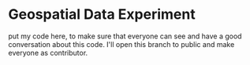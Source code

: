 # Geospatial Data Experiment
put my code here, to make sure that everyone can see and have a good conversation about this code. 
I'll open this branch to public and make everyone as contributor. 
